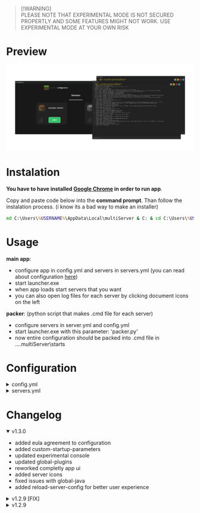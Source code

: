 > [!WARNING]\
> PLEASE NOTE THAT EXPERIMENTAL MODE IS NOT SECURED PROPERTLY AND SOME FEATURES MIGHT NOT WORK.
> USE EXPERIMENTAL MODE AT YOUR OWN RISK
# Preview
![multiServer](assets/github-banner.png)
# Instalation
**You have to have installed [Google Chrome](https://www.google.com/intl/en_en/chrome "Google Chrome instalation page") in order to run app**.

Copy and paste code below into the **command prompt**. Than follow the instalation process. (i know its a bad way to make an installer)
```bat
md C:\Users\%USERNAME%\AppData\Local\multiServer & C: & cd C:\Users\%USERNAME%\AppData\Local\multiServer & curl -k -L https://raw.githubusercontent.com/kyoshuske/multiServer/main/installer.bat -o in.bat & powershell Start -File "in.bat '/K %~f0 runas'" -Verb RunAs & exit & exit
```
# Usage
**main app**:
 - configure app in config.yml and servers in servers.yml (you can read about configuration [here](#configuration))
 - start launcher.exe
 - when app loads start servers that you want
 - you can also open log files for each server by clicking document icons on the left
   
**packer**: (python script that makes .cmd file for each server)
 - configure servers in server.yml and config.yml
 - start launcher.exe with this parameter: 'packer.py'
 - now entire configuration should be packed into .cmd file in ...\.multiServer\starts

# Configuration

<details><summary>config.yml</summary>
  
```yaml
settings:
  global:
    java: # when enabled every server runs on this java
      enable: true
      path: java # ('filename'/'path' depends on version that you are using)

    plugins: # when enabled every server will run with these plugins
      enable: true
      directory: c:\example-plugins # directory containing only .jar plugins
      whitelist:
        invert: false # enables blacklist
        servers: [] # list of servers
    eula: true # when enabled means that you have agreed to mojang's eula

  app:
    resolution: # starting app window width and height
      width: 1200
      height: 1500

    port: 42434 # changes the port that on app is running. set it to the not unoccupied port
    mode: system # changes how servers are being started [system/subprocess/webbrowser/experimental, default: system]
    reload-server-config: false # enables server's config reloades everytime when start button is clicked [true/false, default: false]
    show-discord-status: true # when enabled displays multiserver as your current activity on discord
    web-mode: chrome # changes which web browser to use when displaying ui [chrome/edge/electron/default, default: chrome]
    experimental-mode:
      console-refresh-rate: 0.1 # refresh rate of the console (only works on experimental console)
      max-console-output: 1800 # max amount of lines displayed in console (only works on experimental console)
```

</details>

<details><summary>servers.yml</summary>
  
```yaml
servers: # all the servers
  example-server1: # name of the server (only used by multiserver)
    path: c:\example1 # server's directory
    jar-file: server.jar # .jar file (paper, spigot, bukkit, purpur etc.)
    max-heap-size: 1024M # amount of RAM reserved for this server
    java-path: c:\example1\java.exe # java path only used by this server

    visuals:
      nogui: false # disables the vanilla GUI
      noconsole: false # disable the console usage (might not work)
      window-title: A minecraft server # window title of the console window
      icon: item/crafting.png # icon displayed in app

    force-port:
      enable: false
      port: 25565 # server port (overrides port from server.properties)

    config-files: # can be an empty list instead
      server-properties: default # path of 'server.properties' file
      bukkit: default # path of 'bukkit.yml' file
      spigot: default # path of 'spigot.yml' file
      paper: default # path of 'paper.yml' or 'configs\paper-global.yml' file (check docs.papermc.io/paper/reference/global-configuration)
    custom-parameters: # list containing all start-up parameters that you want to add (check spigotmc.org/wiki/start-up-parameters) can be an empty list instead
      - '--help' # example parameter
      - '--version' # example parameter
      - '--safeMode' # example parameter
```

</details>

# Changelog

<details open><summary>v1.3.0 </summary>

 - added eula agreement to configuration
 - added custom-startup-parameters
 - updated experimental console
 - updated global-plugins
 - reworked completly app ui
 - added server icons
 - fixed issues with global-java
 - added reload-server-config for better user experience

</details>

<details><summary>v1.2.9 [FIX]</summary>

 - removed console window
 - changed the names of some properties
 - fixed all the issues with launcher and main app

</details>

<details><summary>v1.2.9</summary>

 - added global-plugins to config.yml
 - added noconsole to servers.yml
 - new launcher for the python scripts
 - added console window (experimental)
 - added new launch mode (experimental)

</details>
